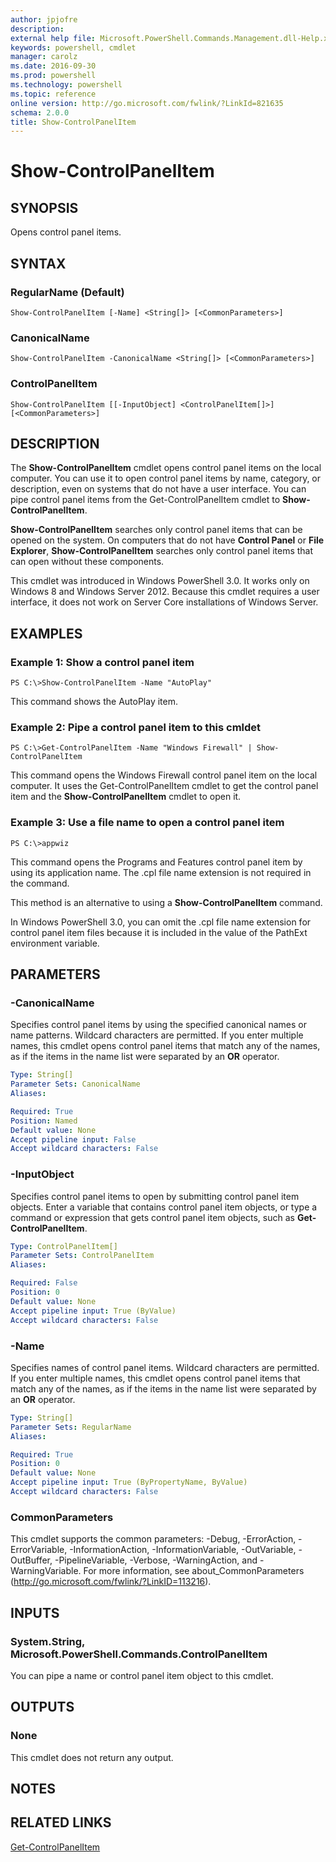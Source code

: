 ```yaml
---
author: jpjofre
description: 
external help file: Microsoft.PowerShell.Commands.Management.dll-Help.xml
keywords: powershell, cmdlet
manager: carolz
ms.date: 2016-09-30
ms.prod: powershell
ms.technology: powershell
ms.topic: reference
online version: http://go.microsoft.com/fwlink/?LinkId=821635
schema: 2.0.0
title: Show-ControlPanelItem
---
```


# Show-ControlPanelItem

## SYNOPSIS
Opens control panel items.

## SYNTAX

### RegularName (Default)
```
Show-ControlPanelItem [-Name] <String[]> [<CommonParameters>]
```

### CanonicalName
```
Show-ControlPanelItem -CanonicalName <String[]> [<CommonParameters>]
```

### ControlPanelItem
```
Show-ControlPanelItem [[-InputObject] <ControlPanelItem[]>] [<CommonParameters>]
```

## DESCRIPTION
The **Show-ControlPanelItem** cmdlet opens control panel items on the local computer.
You can use it to open control panel items by name, category, or description, even on systems that do not have a user interface.
You can pipe control panel items from the Get-ControlPanelItem cmdlet to **Show-ControlPanelItem**.

**Show-ControlPanelItem** searches only control panel items that can be opened on the system.
On computers that do not have **Control Panel** or **File Explorer**, **Show-ControlPanelItem** searches only control panel items that can open without these components.

This cmdlet was introduced in Windows PowerShell 3.0.
It works only on Windows 8 and Windows Server 2012.
Because this cmdlet requires a user interface, it does not work on Server Core installations of Windows Server.

## EXAMPLES

### Example 1: Show a control panel item
```
PS C:\>Show-ControlPanelItem -Name "AutoPlay"
```

This command shows the AutoPlay item.

### Example 2: Pipe a control panel item to this cmldet
```
PS C:\>Get-ControlPanelItem -Name "Windows Firewall" | Show-ControlPanelItem
```

This command opens the Windows Firewall control panel item on the local computer.
It uses the Get-ControlPanelItem cmdlet to get the control panel item and the **Show-ControlPanelItem** cmdlet to open it.

### Example 3: Use a file name to open a control panel item
```
PS C:\>appwiz
```

This command opens the Programs and Features control panel item by using its application name.
The .cpl file name extension is not required in the command.

This method is an alternative to using a **Show-ControlPanelItem** command.

In Windows PowerShell 3.0, you can omit the .cpl file name extension for control panel item files because it is included in the value of the PathExt environment variable.

## PARAMETERS

### -CanonicalName
Specifies control panel items by using the specified canonical names or name patterns.
Wildcard characters are permitted.
If you enter multiple names, this cmdlet opens control panel items that match any of the names, as if the items in the name list were separated by an **OR** operator.

```yaml
Type: String[]
Parameter Sets: CanonicalName
Aliases: 

Required: True
Position: Named
Default value: None
Accept pipeline input: False
Accept wildcard characters: False
```

### -InputObject
Specifies control panel items to open by submitting control panel item objects.
Enter a variable that contains control panel item objects, or type a command or expression that gets control panel item objects, such as **Get-ControlPanelItem**.

```yaml
Type: ControlPanelItem[]
Parameter Sets: ControlPanelItem
Aliases: 

Required: False
Position: 0
Default value: None
Accept pipeline input: True (ByValue)
Accept wildcard characters: False
```

### -Name
Specifies names of control panel items.
Wildcard characters are permitted.
If you enter multiple names, this cmdlet opens control panel items that match any of the names, as if the items in the name list were separated by an **OR** operator.

```yaml
Type: String[]
Parameter Sets: RegularName
Aliases: 

Required: True
Position: 0
Default value: None
Accept pipeline input: True (ByPropertyName, ByValue)
Accept wildcard characters: False
```

### CommonParameters
This cmdlet supports the common parameters: -Debug, -ErrorAction, -ErrorVariable, -InformationAction, -InformationVariable, -OutVariable, -OutBuffer, -PipelineVariable, -Verbose, -WarningAction, and -WarningVariable. For more information, see about_CommonParameters (http://go.microsoft.com/fwlink/?LinkID=113216).

## INPUTS

### System.String, Microsoft.PowerShell.Commands.ControlPanelItem
You can pipe a name or control panel item object to this cmdlet.

## OUTPUTS

### None
This cmdlet does not return any output.

## NOTES

## RELATED LINKS

[Get-ControlPanelItem](.\Get-ControlPanelItem.md)


